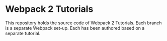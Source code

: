 # Webpack 2 Tutorials #
This repository holds the source code of Webpack 2 Tutorials. Each branch is a separate Webpack set-up.  Each has been authored based on a separate tutorial.

